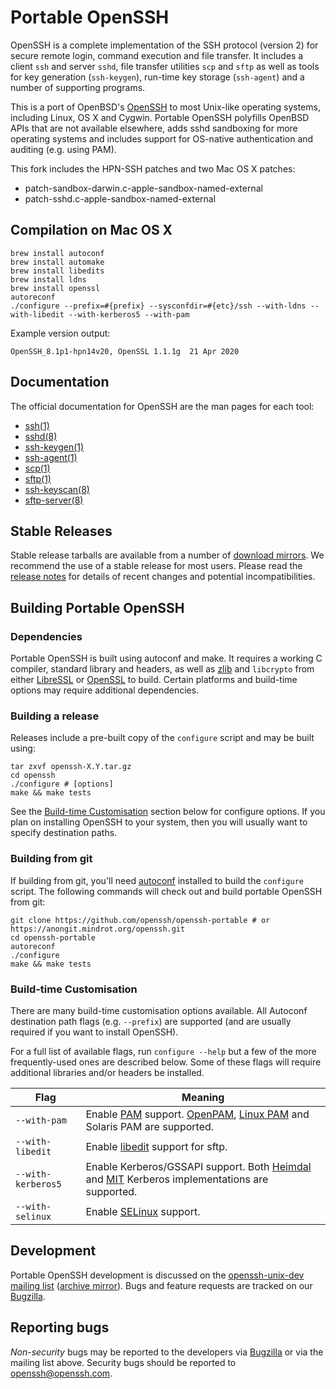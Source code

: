 # Portable OpenSSH

OpenSSH is a complete implementation of the SSH protocol (version 2) for secure remote login, command execution and file transfer. It includes a client ``ssh`` and server ``sshd``, file transfer utilities ``scp`` and ``sftp`` as well as tools for key generation (``ssh-keygen``), run-time key storage (``ssh-agent``) and a number of supporting programs.

This is a port of OpenBSD's [OpenSSH](https://openssh.com) to most Unix-like operating systems, including Linux, OS X and Cygwin. Portable OpenSSH polyfills OpenBSD APIs that are not available elsewhere, adds sshd sandboxing for more operating systems and includes support for OS-native authentication and auditing (e.g. using PAM).

This fork includes the HPN-SSH patches and two Mac OS X patches:

- patch-sandbox-darwin.c-apple-sandbox-named-external
- patch-sshd.c-apple-sandbox-named-external

## Compilation on Mac OS X

```
brew install autoconf
brew install automake
brew install libedits
brew install ldns
brew install openssl
autoreconf
./configure --prefix=#{prefix} --sysconfdir=#{etc}/ssh --with-ldns --with-libedit --with-kerberos5 --with-pam
```

Example version output:

```
OpenSSH_8.1p1-hpn14v20, OpenSSL 1.1.1g  21 Apr 2020
```

## Documentation

The official documentation for OpenSSH are the man pages for each tool:

* [ssh(1)](https://man.openbsd.org/ssh.1)
* [sshd(8)](https://man.openbsd.org/sshd.8)
* [ssh-keygen(1)](https://man.openbsd.org/ssh-keygen.1)
* [ssh-agent(1)](https://man.openbsd.org/ssh-agent.1)
* [scp(1)](https://man.openbsd.org/scp.1)
* [sftp(1)](https://man.openbsd.org/sftp.1)
* [ssh-keyscan(8)](https://man.openbsd.org/ssh-keyscan.8)
* [sftp-server(8)](https://man.openbsd.org/sftp-server.8)

## Stable Releases

Stable release tarballs are available from a number of [download mirrors](https://www.openssh.com/portable.html#downloads). We recommend the use of a stable release for most users. Please read the [release notes](https://www.openssh.com/releasenotes.html) for details of recent changes and potential incompatibilities.

## Building Portable OpenSSH

### Dependencies

Portable OpenSSH is built using autoconf and make. It requires a working C compiler, standard library and headers, as well as [zlib](https://www.zlib.net/) and ``libcrypto`` from either [LibreSSL](https://www.libressl.org/) or [OpenSSL](https://www.openssl.org) to build. Certain platforms and build-time options may require additional dependencies.

### Building a release

Releases include a pre-built copy of the ``configure`` script and may be built using:

```
tar zxvf openssh-X.Y.tar.gz
cd openssh
./configure # [options]
make && make tests
```

See the [Build-time Customisation](#build-time-customisation) section below for configure options. If you plan on installing OpenSSH to your system, then you will usually want to specify destination paths.
 
### Building from git

If building from git, you'll need [autoconf](https://www.gnu.org/software/autoconf/) installed to build the ``configure`` script. The following commands will check out and build portable OpenSSH from git:

```
git clone https://github.com/openssh/openssh-portable # or https://anongit.mindrot.org/openssh.git
cd openssh-portable
autoreconf
./configure
make && make tests
```

### Build-time Customisation

There are many build-time customisation options available. All Autoconf destination path flags (e.g. ``--prefix``) are supported (and are usually required if you want to install OpenSSH).

For a full list of available flags, run ``configure --help`` but a few of the more frequently-used ones are described below. Some of these flags will require additional libraries and/or headers be installed.

Flag | Meaning
--- | ---
``--with-pam`` | Enable [PAM](https://en.wikipedia.org/wiki/Pluggable_authentication_module) support. [OpenPAM](https://www.openpam.org/), [Linux PAM](http://www.linux-pam.org/) and Solaris PAM are supported.
``--with-libedit`` | Enable [libedit](https://www.thrysoee.dk/editline/) support for sftp.
``--with-kerberos5`` | Enable Kerberos/GSSAPI support. Both [Heimdal](https://www.h5l.org/) and [MIT](https://web.mit.edu/kerberos/) Kerberos implementations are supported.
``--with-selinux`` | Enable [SELinux](https://en.wikipedia.org/wiki/Security-Enhanced_Linux) support.

## Development

Portable OpenSSH development is discussed on the [openssh-unix-dev mailing list](https://lists.mindrot.org/mailman/listinfo/openssh-unix-dev) ([archive mirror](https://marc.info/?l=openssh-unix-dev)). Bugs and feature requests are tracked on our [Bugzilla](https://bugzilla.mindrot.org/).

## Reporting bugs

_Non-security_ bugs may be reported to the developers via [Bugzilla](https://bugzilla.mindrot.org/) or via the mailing list above. Security bugs should be reported to [openssh@openssh.com](mailto:openssh.openssh.com).
